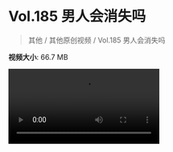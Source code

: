 # Vol.185 男人会消失吗

> 其他 / 其他原创视频 / Vol.185 男人会消失吗

**视频大小**: 66.7 MB

<div class="video"><video src="https://file.hsyhx.top/video/混乱博物馆/Vol/185.mp4" controls preload>🤔 您的浏览器不支持 video 标签</video></div>